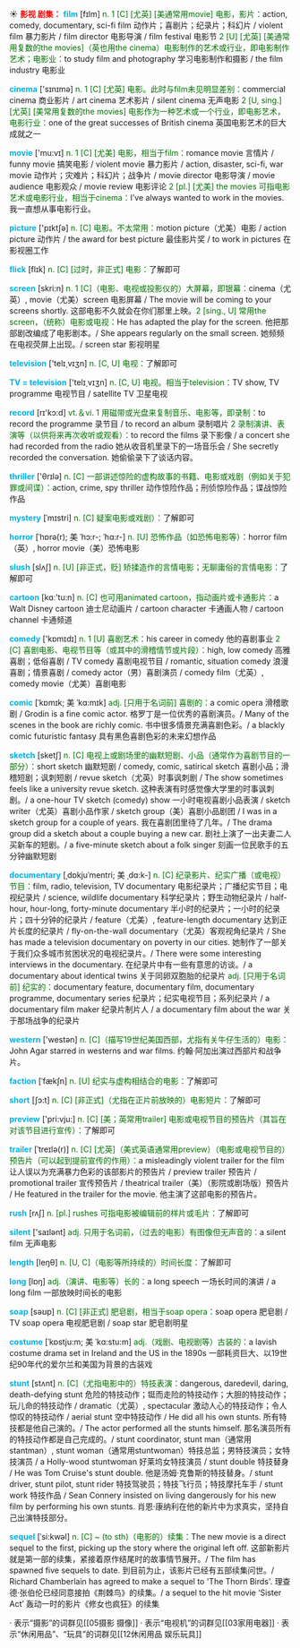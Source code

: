 ☀ <font color="red">**影视 剧集：**</font>
<font color="sky blue">**film**</font> [fɪlm] 
<font color="rgb(227, 108, 9)">n. 1 [C] [尤英] [美通常用movie] 电影，影片：</font>action, comedy, documentary, sci-fi film 动作片；喜剧片；纪录片；科幻片 / violent film 暴力影片 / film director 电影导演 / film festival 电影节 <font color="rgb(227, 108, 9)">2 [U] [尤英] [美通常用复数的the movies]（英也用the cinema）电影制作的艺术或行业，即电影制作艺术；电影业：</font>to study film and photography 学习电影制作和摄影 / the film industry 电影业

<font color="sky blue">**cinema**</font> ['sɪnɪmə] 
<font color="rgb(227, 108, 9)">n. 1 [C] [尤英] 电影。此时与film未见明显差别：</font>commercial cinema 商业影片 / art cinema 艺术影片 / silent cinema 无声电影 <font color="rgb(227, 108, 9)">2 [U, sing.] [尤英] [美常用复数的the movies] 电影作为一种艺术或一个行业，即电影艺术，电影行业：</font>one of the great successes of British cinema 英国电影艺术的巨大成就之一

<font color="sky blue">**movie**</font> ['mu:vɪ] 
<font color="rgb(227, 108, 9)">n. 1 [C] [尤美] 电影，相当于film：</font>romance movie 言情片 / funny movie 搞笑电影 / violent movie 暴力影片 / action, disaster, sci-fi, war movie 动作片；灾难片；科幻片；战争片 / movie director 电影导演 / movie audience 电影观众 / movie review 电影评论 <font color="rgb(227, 108, 9)">2 [pl.] [尤美] the movies 可指电影艺术或电影行业，相当于cinema：</font>I’ve always wanted to work in the movies. 我一直想从事电影行业。

<font color="sky blue">**picture**</font> ['pɪktʃə] 
<font color="rgb(227, 108, 9)">n. [C] 电影。不太常用：</font>motion picture（尤美）电影 / action picture 动作片 / the award for best picture 最佳影片奖 / to work in pictures 在影视圈工作
           
<font color="sky blue">**flick**</font> [flɪk]
<font color="rgb(227, 108, 9)">n. [C] [过时，非正式] 电影：</font>了解即可
 
<font color="sky blue">**screen**</font> [skri:n] 
<font color="rgb(227, 108, 9)">n. 1 [C]（电影、电视或投影仪的）大屏幕，即银幕：</font>cinema（尤英）, movie（尤美）screen 电影屏幕 / The movie will be coming to your screens shortly. 这部电影不久就会在你们那里上映。<font color="rgb(227, 108, 9)">2 [sing., U] 常用the screen，（统称）电影或电视：</font>He has adapted the play for the screen. 他把那部剧改编成了电影剧本。/ She appears regularly on the small screen. 她频频在电视荧屏上出现。/ screen star 影视明星

<font color="sky blue">**television**</font> ['telɪ͵vɪʒn] 
<font color="rgb(227, 108, 9)">n. [C, U] 电视：</font>了解即可

<font color="sky blue">**TV = television**</font> ['telɪ͵vɪʒn] 
<font color="rgb(227, 108, 9)">n. [C, U] 电视。相当于television：</font>TV show, TV programme 电视节目 / satellite TV 卫星电视

<font color="sky blue">**record**</font> [rɪ'kɔ:d] 
<font color="rgb(227, 108, 9)">vt.＆vi. 1 用磁带或光盘来复制音乐、电影等，即录制：</font>to record the programme 录节目 / to record an album 录制唱片 <font color="rgb(227, 108, 9)">2 录制演讲、表演等（以供将来再次收听或观看）：</font>to record the films 录下影像 / a concert she had recorded from the radio 她从收音机里录下的一场音乐会 / She secretly recorded the conversation. 她偷偷录下了谈话内容。

<font color="sky blue">**thriller**</font> ['θrɪlə] 
<font color="rgb(227, 108, 9)">n. [C] 一部讲述惊险的虚构故事的书籍、电影或戏剧（例如关于犯罪或间谍）：</font>action, crime, spy thriller 动作惊险作品；刑侦惊险作品；谍战惊险作品
                      
<font color="sky blue">**mystery**</font> [ˈmɪstri]
<font color="rgb(227, 108, 9)">n. [C] 疑案电影或戏剧）：</font>了解即可

<font color="sky blue">**horror**</font> [ˈhɒrə(r); 美 ˈhɔ:r-; ˈhɑ:r-]
<font color="rgb(227, 108, 9)">n. [U] 恐怖作品（如恐怖电影等）：</font>horror film（英）, horror movie（美）恐怖电影
           
<font color="sky blue">**slush**</font> [slʌʃ]
<font color="rgb(227, 108, 9)">n. [U] [非正式，贬] 矫揉造作的言情电影；无聊庸俗的言情电影：</font>了解即可

<font color="sky blue">**cartoon**</font> [kɑː'tu:n] 
<font color="rgb(227, 108, 9)">n. [C] 也可用animated cartoon，指动画片或卡通影片：</font>a Walt Disney cartoon 迪士尼动画片 / cartoon character 卡通画人物 / cartoon channel 卡通频道

<font color="sky blue">**comedy**</font> ['kɒmɪdɪ] 
<font color="rgb(227, 108, 9)">n. 1 [U] 喜剧艺术：</font>his career in comedy 他的喜剧事业 <font color="rgb(227, 108, 9)">2 [C] 喜剧电影、电视节目等（或其中的滑稽情节或片段）：</font>high, low comedy 高雅喜剧；低俗喜剧 / TV comedy 喜剧电视节目 / romantic, situation comedy 浪漫喜剧；情景喜剧 / comedy actor（男）喜剧演员 / comedy film（尤英）, comedy movie（尤美）喜剧电影
                       
<font color="sky blue">**comic**</font> [ˈkɒmɪk; 美 ˈkɑ:mɪk]
<font color="rgb(227, 108, 9)">adj. [只用于名词前] 喜剧的：</font>a comic opera 滑稽歌剧 / Grodin is a fine comic actor. 格罗丁是一位优秀的喜剧演员。/ Many of the scenes in the book are richly comic. 书中很多情景充满喜剧色彩。/ a blackly comic futuristic fantasy 具有黑色喜剧色彩的未来幻想作品

<font color="sky blue">**sketch**</font> [sketʃ]
<font color="rgb(227, 108, 9)">n. [C] 电视上或剧场里的幽默短剧、小品（通常作为喜剧节目的一部分）：</font>short sketch 幽默短剧 / comedy, comic, satirical sketch 喜剧小品；滑稽短剧；讽刺短剧 / revue sketch（尤英）时事讽刺剧 / The show sometimes feels like a university revue sketch. 这种表演有时感觉像大学里的时事讽刺剧。/ a one-hour TV sketch (comedy) show 一小时电视喜剧小品表演 / sketch writer（尤英）喜剧小品作家 / sketch group（美）喜剧小品剧团 / I was in a sketch group for a couple of years. 我在喜剧团里待了几年。/ The drama group did a sketch about a couple buying a new car. 剧社上演了一出夫妻二人买新车的短剧。/ a five-minute sketch about a folk singer 刻画一位民歌手的五分钟幽默短剧          

<font color="sky blue">**documentary**</font> [ˌdɒkjuˈmentri; 美 ˌdɑ:k-]
<font color="rgb(227, 108, 9)">n. [C] 纪录影片、纪实广播（或电视）节目：</font>film, radio, television, TV documentary 电影纪录片；广播纪实节目；电视纪录片 / science, wildlife documentary 科学纪录片；野生动物纪录片 / half-hour, hour-long, forty-minute documentary 半小时的纪录片；一小时的纪录片；四十分钟的纪录片 / feature（尤美）, feature-length documentary 达到正片长度的纪录片 / fly-on-the-wall documentary（尤英）客观视角纪录片 / She has made a television documentary on poverty in our cities. 她制作了一部关于我们众多城市贫困状况的电视纪录片。/ There were some interesting interviews in the documentary. 在纪录片中有一些有意思的访谈。/ a documentary about identical twins 关于同卵双胞胎的纪录片 <font color="rgb(227, 108, 9)">adj. [只用于名词前] 纪实的：</font>documentary feature, documentary film, documentary programme, documentary series 纪录片；纪实电视节目；系列纪录片 / a documentary film maker 纪录片制片人 / a documentary film about the war 关于那场战争的纪录片

<font color="sky blue">**western**</font> ['westən] 
<font color="rgb(227, 108, 9)">n. [C]（描写19世纪美国西部，尤指有关牛仔生活的）电影：</font>John Agar starred in westerns and war films. 约翰·阿加出演过西部片和战争片。
           
<font color="sky blue">**faction**</font> [ˈfækʃn]
<font color="rgb(227, 108, 9)">n. [U] 纪实与虚构相结合的电影：</font>了解即可

<font color="sky blue">**short**</font> [ʃɔ:t] 
<font color="rgb(227, 108, 9)">n. [C] [非正式]（尤指在正片前放映的）电影短片：</font>了解即可

<font color="sky blue">**preview**</font> ['pri:vju:] 
<font color="rgb(227, 108, 9)">n. [C] [美；英常用trailer] 电影或电视节目的预告片（其旨在对该节目进行宣传）：</font>了解即可
           
<font color="sky blue">**trailer**</font> [ˈtreɪlə(r)]
<font color="rgb(227, 108, 9)">n. [C] [尤英]（美式英语通常用preview）（电影或电视节目的）预告片（可以起到提前宣传的作用）：</font>a misleadingly violent trailer for the film 让人误以为充满暴力色彩的该部影片的预告片 / preview trailer 预告片 / promotional trailer 宣传预告片 / theatrical trailer（美）（影院或剧场版）预告片 / He featured in the trailer for the movie. 他主演了这部电影的预告片。

<font color="sky blue">**rush**</font> [rʌʃ] 
<font color="rgb(227, 108, 9)">n. [pl.] rushes 可指电影被编辑前的样片或毛片：</font>了解即可

<font color="sky blue">**silent**</font> ['saɪlənt] 
<font color="rgb(227, 108, 9)">adj. 只用于名词前，（过去的电影）有图像但无声音的：</font>a silent film 无声电影

<font color="sky blue">**length**</font> [leŋθ] 
<font color="rgb(227, 108, 9)">n. [U, C]（电影等所持续的）时间长度：</font>了解即可

<font color="sky blue">**long**</font> [lɒŋ] 
<font color="rgb(227, 108, 9)">adj.（演讲、电影等）长的：</font>a long speech 一场长时间的演讲 / a long film 一部放映时间长的电影

<font color="sky blue">**soap**</font> [səʊp] 
<font color="rgb(227, 108, 9)">n. [C] [非正式] 肥皂剧，相当于soap opera：</font>soap opera 肥皂剧 / TV soap opera 电视肥皂剧 / soap star 肥皂剧明星

<font color="sky blue">**costume**</font> [ˈkɒstju:m; 美 ˈkɑ:stu:m]
<font color="rgb(227, 108, 9)">adj.（戏剧、电视剧等）古装的：</font>a lavish costume drama set in Ireland and the US in the 1890s 一部耗资巨大、以19世纪90年代的爱尔兰和美国为背景的古装戏
           
<font color="sky blue">**stunt**</font> [stʌnt]
<font color="rgb(227, 108, 9)">n. [C]（尤指电影中的）特技表演：</font>dangerous, daredevil, daring, death-defying stunt 危险的特技动作；铤而走险的特技动作；大胆的特技动作；玩儿命的特技动作 / dramatic（尤英）, spectacular 激动人心的特技动作；令人惊叹的特技动作 / aerial stunt 空中特技动作 / He did all his own stunts. 所有特技都是他自己演的。/ The actor performed all the stunts himself. 那名演员所有的特技动作都是自己完成的。/ stunt coordinator, stunt man（通常用stantman）, stunt woman（通常用stuntwoman）特技总监；男特技演员；女特技演员 / a Holly-wood stuntwoman 好莱坞女特技演员 / stunt double 特技替身 / He was Tom Cruise's stunt double. 他是汤姆·克鲁斯的特技替身。/ stunt driver, stunt pilot, stunt rider 特技驾驶员；特技飞行员；特技摩托车手 / stunt work 特技作品 / Sean Connery insisted on living dangerously for his new film by performing his own stunts. 肖恩·康纳利在他的新片中为求真实，坚持自己出演特技部分。
           
<font color="sky blue">**sequel**</font> [ˈsi:kwəl]
<font color="rgb(227, 108, 9)">n. [C] ~ (to sth)（电影的）续集：</font>The new movie is a direct sequel to the first, picking up the story where the original left off. 这部新影片就是第一部的续集，紧接着原作结尾时的故事情节展开。/ The film has spawned five sequels to date. 到目前为止，该影片已经有五部续集问世。/ Richard Chamberlain has agreed to make a sequel to 'The Thorn Birds'. 理查德·张伯伦已经同意接拍《荆棘鸟》的续集。/ a sequel to the hit movie ‘Sister Act’ 轰动一时的影片《修女也疯狂》的续集

· 表示“摄影”的词群见[[05摄影 摄像]]
· 表示“电视机”的词群见[[03家用电器]]
· 表示“休闲用品”、“玩具”的词群见[[12休闲用品 娱乐玩具]]
